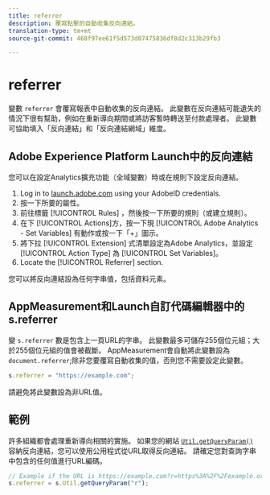 ```yaml
---
title: referrer
description: 覆寫點擊的自動收集反向連結。
translation-type: tm+mt
source-git-commit: 468f97ee61f5d573d07475836df8d2c313b29fb3

---
```



# referrer

變數 `referrer` 會覆寫報表中自動收集的反向連結。 此變數在反向連結可能遺失的情況下很有幫助，例如在重新導向期間或將訪客暫時轉送至付款處理者。 此變數可協助填入「反向連結」和「反向連結網域」維度。

## Adobe Experience Platform Launch中的反向連結

您可以在設定Analytics擴充功能（全域變數）時或在規則下設定反向連結。

1. Log in to [launch.adobe.com](https://launch.adobe.com) using your AdobeID credentials.
2. 按一下所要的屬性。
3. 前往標籤 [!UICONTROL Rules] ，然後按一下所要的規則（或建立規則）。
4. 在下 [!UICONTROL Actions]方，按一下現 [!UICONTROL Adobe Analytics - Set Variables] 有動作或按一下「+」圖示。
5. 將下拉 [!UICONTROL Extension] 式清單設定為Adobe Analytics，並設定 [!UICONTROL Action Type] 為 [!UICONTROL Set Variables]。
6. Locate the [!UICONTROL Referrer] section.

您可以將反向連結設為任何字串值，包括資料元素。

## AppMeasurement和Launch自訂代碼編輯器中的s.referrer

變 `s.referrer` 數是包含上一頁URL的字串。 此變數最多可儲存255個位元組；大於255個位元組的值會被截斷。 AppMeasurement會自動將此變數設為 `document.referrer`;除非您要覆寫自動收集的值，否則您不需要設定此變數。

```js
s.referrer = "https://example.com";
```

請避免將此變數設為非URL值。

## 範例

許多組織都會處理重新導向相關的實施。 如果您的網站 [`Util.getQueryParam()`](../functions/util-getqueryparam.md) 容納反向連結，您可以使用公用程式從URL取得反向連結。 請確定您對查詢字串中包含的任何值進行URL編碼。

```js
// Example if the URL is https://example.com?r=https%3A%2F%2Fexample.org
s.referrer = s.Util.getQueryParam("r");
```
